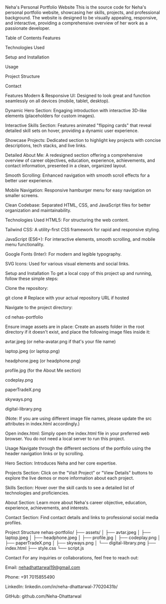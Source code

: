 Neha's Personal Portfolio Website
This is the source code for Neha's personal portfolio website, showcasing her skills, projects, and professional background. The website is designed to be visually appealing, responsive, and interactive, providing a comprehensive overview of her work as a passionate developer.

Table of Contents
Features

Technologies Used

Setup and Installation

Usage

Project Structure

Contact

Features
Modern & Responsive UI: Designed to look great and function seamlessly on all devices (mobile, tablet, desktop).

Dynamic Hero Section: Engaging introduction with interactive 3D-like elements (placeholders for custom images).

Interactive Skills Section: Features animated "flipping cards" that reveal detailed skill sets on hover, providing a dynamic user experience.

Showcase Projects: Dedicated section to highlight key projects with concise descriptions, tech stacks, and live links.

Detailed About Me: A redesigned section offering a comprehensive overview of career objectives, education, experience, achievements, and contact information, presented in a clean, organized layout.

Smooth Scrolling: Enhanced navigation with smooth scroll effects for a better user experience.

Mobile Navigation: Responsive hamburger menu for easy navigation on smaller screens.

Clean Codebase: Separated HTML, CSS, and JavaScript files for better organization and maintainability.

Technologies Used
HTML5: For structuring the web content.

Tailwind CSS: A utility-first CSS framework for rapid and responsive styling.

JavaScript (ES6+): For interactive elements, smooth scrolling, and mobile menu functionality.

Google Fonts (Inter): For modern and legible typography.

SVG Icons: Used for various visual elements and social links.

Setup and Installation
To get a local copy of this project up and running, follow these simple steps:

Clone the repository:

git clone <repository-url> # Replace with your actual repository URL if hosted

Navigate to the project directory:

cd nehas-portfolio

Ensure image assets are in place:
Create an assets folder in the root directory if it doesn't exist, and place the following image files inside it:

avtar.jpeg (or neha-avatar.png if that's your file name)

laptop.jpeg (or laptop.png)

headphone.jpeg (or headphone.png)

profile.jpg (for the About Me section)

codeplay.png

paperTradeX.png

skyways.png

digital-library.png

(Note: If you are using different image file names, please update the src attributes in index.html accordingly.)

Open index.html:
Simply open the index.html file in your preferred web browser. You do not need a local server to run this project.

Usage
Navigate through the different sections of the portfolio using the header navigation links or by scrolling.

Hero Section: Introduces Neha and her core expertise.

Projects Section: Click on the "Visit Project" or "View Details" buttons to explore the live demos or more information about each project.

Skills Section: Hover over the skill cards to see a detailed list of technologies and proficiencies.

About Section: Learn more about Neha's career objective, education, experience, achievements, and interests.

Contact Section: Find contact details and links to professional social media profiles.

Project Structure
nehas-portfolio/
├── assets/
│   ├── avtar.jpeg
│   ├── laptop.jpeg
│   ├── headphone.jpeg
│   ├── profile.jpg
│   ├── codeplay.png
│   ├── paperTradeX.png
│   ├── skyways.png
│   └── digital-library.png
├── index.html
├── style.css
└── script.js

Contact
For any inquiries or collaborations, feel free to reach out:

Email: nehadhattarwal19@gmail.com

Phone: +91 7015855490

LinkedIn: linkedin.com/in/neha-dhattarwal-77020431b/

GitHub: github.com/Neha-Dhattarwal